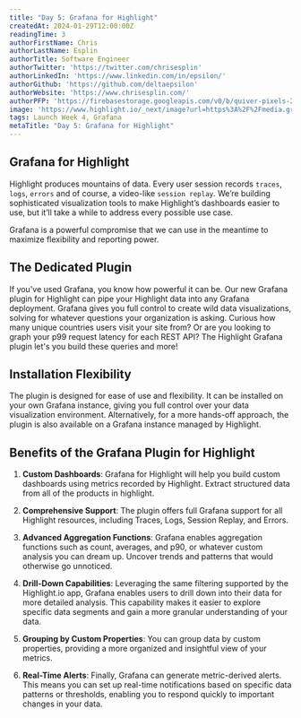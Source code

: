 ```yaml
---
title: "Day 5: Grafana for Highlight"
createdAt: 2024-01-29T12:00:00Z
readingTime: 3
authorFirstName: Chris
authorLastName: Esplin
authorTitle: Software Engineer
authorTwitter: 'https://twitter.com/chrisesplin'
authorLinkedIn: 'https://www.linkedin.com/in/epsilon/'
authorGithub: 'https://github.com/deltaepsilon'
authorWebsite: 'https://www.chrisesplin.com/'
authorPFP: 'https://firebasestorage.googleapis.com/v0/b/quiver-pixels-2020.appspot.com/o/F1EQ3eaBqkbEKEHBigolXIlmdut2%2F1408a808-60a6-4102-b636-08ab24041503.jpeg?alt=media&token=5f0ed5d8-c192-4aa3-a75b-3eb6cac9a552'
image: 'https://www.highlight.io/_next/image?url=https%3A%2F%2Fmedia.graphassets.com%2FE7U4wuSyS5mXKGfDOWsz&w=3840&q=75'
tags: Launch Week 4, Grafana
metaTitle: "Day 5: Grafana for Highlight"
---
```


## Grafana for Highlight
Highlight produces mountains of data. Every user session records `traces`, `logs`, `errors` and of course, a video-like `session replay`.
We’re building sophisticated visualization tools to make Highlight’s dashboards easier to use, but it’ll take a while to address every possible use case.

Grafana is a powerful compromise that we can use in the meantime to maximize flexibility and reporting power.

## The Dedicated Plugin
If you've used Grafana, you know how powerful it can be. Our new Grafana plugin for Highlight can pipe your Highlight data into any Grafana deployment. Grafana gives you full control to create wild data visualizations, solving for whatever questions your organization is asking.
Curious how many unique countries users visit your site from? Or are you looking to graph your p99 request latency for each REST API? The Highlight Grafana plugin let's you build these queries and more!

## Installation Flexibility
The plugin is designed for ease of use and flexibility. It can be installed on your own Grafana instance, giving you full control over your data visualization environment. Alternatively, for a more hands-off approach, the plugin is also available on a Grafana instance managed by Highlight.

## Benefits of the Grafana Plugin for Highlight

1. **Custom Dashboards**: Grafana for Highlight will help you build custom dashboards using metrics recorded by Highlight. Extract structured data from all of the products in highlight.

2. **Comprehensive Support**: The plugin offers full Grafana support for all Highlight resources, including Traces, Logs, Session Replay, and Errors.

3. **Advanced Aggregation Functions**: Grafana enables aggregation functions such as count, averages, and p90, or whatever custom analysis you can dream up. Uncover trends and patterns that would otherwise go unnoticed.

4. **Drill-Down Capabilities**: Leveraging the same filtering supported by the Highlight.io app, Grafana enables users to drill down into their data for more detailed analysis. This capability makes it easier to explore specific data segments and gain a more granular understanding of your data.

5. **Grouping by Custom Properties**: You can group data by custom properties, providing a more organized and insightful view of your metrics.

6. **Real-Time Alerts**: Finally, Grafana can generate metric-derived alerts. This means you can set up real-time notifications based on specific data patterns or thresholds, enabling you to respond quickly to important changes in your data.

